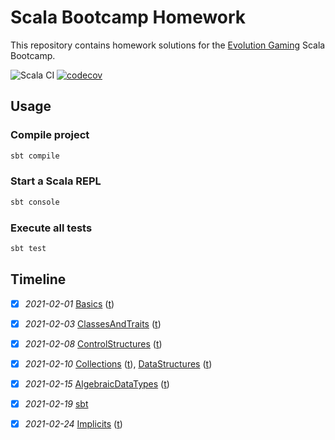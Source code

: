 # Scala Bootcamp Homework
This repository contains homework solutions for the [Evolution Gaming](https://eng.evolutiongaming.com/) Scala Bootcamp.

![Scala CI](https://github.com/rokinsky/scala-bootcamp-homework/workflows/Scala%20CI/badge.svg)
[![codecov](https://codecov.io/gh/rokinsky/scala-bootcamp-homework/branch/master/graph/badge.svg?token=H4IM3LI4EK)](https://codecov.io/gh/rokinsky/scala-bootcamp-homework)

## Usage

### Compile project

```bash
sbt compile
```

### Start a Scala REPL

```bash
sbt console
```

### Execute all tests

```bash
sbt test
```

## Timeline

- [x] *2021-02-01*
  [Basics](src/main/scala/com/evolutiongaming/bootcamp/basics/Basics.scala)
  ([t](src/test/scala/com/evolutiongaming/bootcamp/basics/BasicsSpec.scala))

- [x] *2021-02-03*
  [ClassesAndTraits](src/main/scala/com/evolutiongaming/bootcamp/basics/ClassesAndTraits.scala)
  ([t](src/test/scala/com/evolutiongaming/bootcamp/basics/ClassesAndTraitsSpec.scala))

- [x] *2021-02-08*
  [ControlStructures](src/main/scala/com/evolutiongaming/bootcamp/basics/ControlStructures.scala)
  ([t](src/test/scala/com/evolutiongaming/bootcamp/basics/ControlStructuresSpec.scala))

- [x] *2021-02-10*
  [Collections](src/main/scala/com/evolutiongaming/bootcamp/basics/Collections.scala)
  ([t](src/test/scala/com/evolutiongaming/bootcamp/basics/CollectionsSpec.scala)),
  [DataStructures](src/main/scala/com/evolutiongaming/bootcamp/basics/DataStructures.scala)
  ([t](src/test/scala/com/evolutiongaming/bootcamp/basics/DataStructuresSpec.scala))

- [x] *2021-02-15*
  [AlgebraicDataTypes](src/main/scala/com/evolutiongaming/bootcamp/adt/AlgebraicDataTypes.scala)
  ([t](src/test/scala/com/evolutiongaming/bootcamp/adt/AlgebraicDataTypesSpec.scala))

- [x] *2021-02-19*
  [sbt](https://github.com/rokinsky/sbt-bulky-sources)

- [x] *2021-02-24*
  [Implicits](src/main/scala/com/evolutiongaming/bootcamp/typeclass/Implicits.scala)
  ([t](src/test/scala/com/evolutiongaming/bootcamp/typeclass/ImplicitsSpec.scala))
